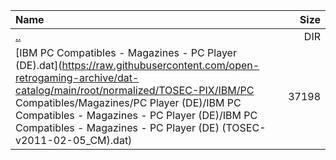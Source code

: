 |Name|Size|
|:---|---:|
|[..](../index.html)|DIR|
|[IBM PC Compatibles - Magazines - PC Player (DE).dat](https://raw.githubusercontent.com/open-retrogaming-archive/dat-catalog/main/root/normalized/TOSEC-PIX/IBM/PC Compatibles/Magazines/PC Player (DE)/IBM PC Compatibles - Magazines - PC Player (DE)/IBM PC Compatibles - Magazines - PC Player (DE) (TOSEC-v2011-02-05_CM).dat)|37198|
